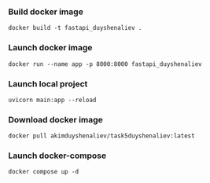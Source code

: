 ### Build docker image
``` docker build -t fastapi_duyshenaliev . ```
### Launch docker image
```docker run --name app -p 8000:8000 fastapi_duyshenaliev```

### Launch local project
```uvicorn main:app --reload```

### Download docker image
```docker pull akimduyshenaliev/task5duyshenaliev:latest```
### Launch docker-compose
```docker compose up -d```